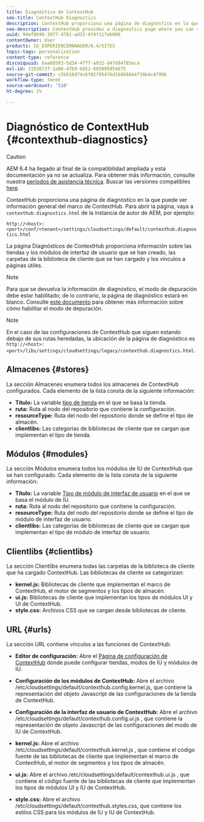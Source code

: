 ```yaml
---
title: Diagnóstico de ContextHub
seo-title: ContextHub Diagnostics
description: ContextHub proporciona una página de diagnóstico en la que puede ver información general sobre el marco de ContextHub
seo-description: ContextHub provides a diagnostics page where you can see an overview of the ContextHub framework
uuid: 94ef0696-3977-4781-ad32-9f4f117eb096
contentOwner: User
products: SG_EXPERIENCEMANAGER/6.4/SITES
topic-tags: personalization
content-type: reference
discoiquuid: 6aa88583-5d34-4f77-a932-d47d84785eca
exl-id: 31926737-1a06-4fb9-b851-665095954875
source-git-commit: c5b816d74c6f02f85476d16868844f39b4c47996
workflow-type: tm+mt
source-wordcount: '510'
ht-degree: 2%

---
```


# Diagnóstico de ContextHub {#contexthub-diagnostics}

>[!CAUTION]
>
>AEM 6.4 ha llegado al final de la compatibilidad ampliada y esta documentación ya no se actualiza. Para obtener más información, consulte nuestra [períodos de asistencia técnica](https://helpx.adobe.com/es/support/programs/eol-matrix.html). Buscar las versiones compatibles [here](https://experienceleague.adobe.com/docs/).

ContextHub proporciona una página de diagnóstico en la que puede ver información general del marco de ContextHub. Para abrir la página, vaya a `contexthub.diagnostics.html` de la instancia de autor de AEM, por ejemplo:

`http://<host>:<port>/conf/<tenant>/settings/cloudsettings/default/contexthub.diagnostics.html`

La página Diagnósticos de ContextHub proporciona información sobre las tiendas y los módulos de interfaz de usuario que se han creado, las carpetas de la biblioteca de cliente que se han cargado y los vínculos a páginas útiles.

>[!NOTE]
>
>Para que se devuelva la información de diagnóstico, el modo de depuración debe estar habilitado; de lo contrario, la página de diagnóstico estará en blanco. Consulte [este documento](/help/sites-administering/contexthub-config.md#debugging-contexthub) para obtener más información sobre cómo habilitar el modo de depuración.

>[!NOTE]
>
>En el caso de las configuraciones de ContextHub que siguen estando debajo de sus rutas heredadas, la ubicación de la página de diagnóstico es `http://<host>:<port>/libs/settings/cloudsettings/legacy/contexthub.diagnostics.html`.

## Almacenes {#stores}

La sección Almacenes enumera todos los almacenes de ContextHub configurados. Cada elemento de la lista consta de la siguiente información:

* **Título:** La variable [tipo de tienda](/help/sites-developing/ch-samplestores.md) en el que se basa la tienda.
* **ruta:** Ruta al nodo del repositorio que contiene la configuración.
* **resourceType:** Ruta del nodo del repositorio donde se define el tipo de almacén.
* **clientlibs:** Las categorías de bibliotecas de cliente que se cargan que implementan el tipo de tienda.

## Módulos {#modules}

La sección Módulos enumera todos los módulos de IU de ContextHub que se han configurado. Cada elemento de la lista consta de la siguiente información:

* **Título:** La variable [Tipo de módulo de interfaz de usuario](/help/sites-developing/ch-samplemodules.md) en el que se basa el módulo de IU.
* **ruta:** Ruta al nodo del repositorio que contiene la configuración.
* **resourceType:** Ruta del nodo del repositorio donde se define el tipo de módulo de interfaz de usuario.
* **clientlibs:** Las categorías de bibliotecas de cliente que se cargan que implementan el tipo de módulo de interfaz de usuario.

## Clientlibs {#clientlibs}

La sección Clientlibs enumera todas las carpetas de la biblioteca de cliente que ha cargado ContextHub. Las bibliotecas de cliente se categorizan:

* **kernel.js:** Bibliotecas de cliente que implementan el marco de ContextHub, el motor de segmentos y los tipos de almacén.
* **ui.js:** Bibliotecas de cliente que implementan los tipos de módulos UI y UI de ContextHub.
* **style.css:** Archivos CSS que se cargan desde bibliotecas de cliente.

## URL {#urls}

La sección URL contiene vínculos a las funciones de ContextHub:

* **Editor de configuración:** Abre el [Página de configuración de ContextHub](/help/sites-administering/contexthub-config.md) donde puede configurar tiendas, modos de IU y módulos de IU.

* **Configuración de los módulos de ContextHub:** Abre el archivo /etc/cloudsettings/default/contexthub.config.kernel.js, que contiene la representación del objeto Javascript de las configuraciones de la tienda de ContextHub.
* **Configuración de la interfaz de usuario de ContextHub:** Abre el archivo /etc/cloudsettings/default/contexthub.config.ui.js , que contiene la representación de objeto Javascript de las configuraciones del modo de IU de ContextHub.
* **kernel.js:** Abre el archivo /etc/cloudsettings/default/contexthub.kernel.js , que contiene el código fuente de las bibliotecas de cliente que implementan el marco de ContextHub, el motor de segmentos y los tipos de almacén.
* **ui.js:** Abre el archivo /etc/cloudsettings/default/contexthub.ui.js , que contiene el código fuente de las bibliotecas de cliente que implementan los tipos de módulos UI y IU de ContextHub.
* **style.css:** Abre el archivo /etc/cloudsettings/default/contexthub.styles.css, que contiene los estilos CSS para los módulos de IU y IU de ContextHub.
